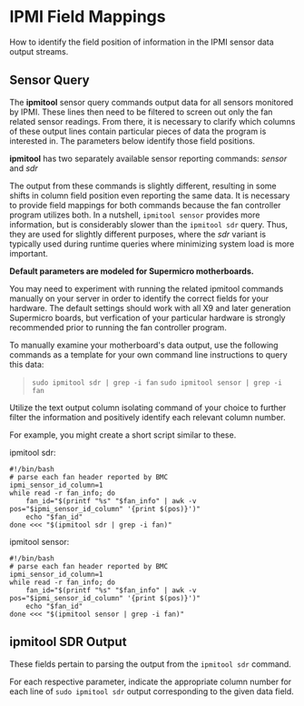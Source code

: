 # IPMI Field Mappings
How to identify the field position of information in the IPMI sensor data output streams.

## Sensor Query
The **ipmitool** sensor query commands output data for all sensors monitored by IPMI. These lines then need to be filtered to screen out only the fan related sensor readings. From there, it is necessary to clarify which columns of these output lines contain particular pieces of data the program is interested in. The parameters below identify those field positions.

**ipmitool** has two separately available sensor reporting commands: _sensor_ and _sdr_

The output from these commands is slightly different, resulting in some shifts in column field position even reporting the same data. It is necessary to provide field mappings for both commands because the fan controller program utilizes both. In a nutshell, `ipmitool sensor` provides more information, but is considerably slower than the `ipmitool sdr` query. Thus, they are used for slightly different purposes, where the _sdr_ variant is typically used during runtime queries where minimizing system load is more important.

**Default parameters are modeled for Supermicro motherboards.**

You may need to experiment with running the related ipmitool commands manually on your server in order to identify the correct fields for your hardware. The default settings should work with all X9 and later generation Supermicro boards, but verfication of your particular hardware is strongly recommended prior to running the fan controller program.

To manually examine your motherboard's data output, use the following commands as a template for your own command line instructions to query this data:

>`sudo ipmitool sdr | grep -i fan`
>`sudo ipmitool sensor | grep -i fan`

Utilize the text output column isolating command of your choice to further filter the information and positively identify each relevant column number.

For example, you might create a short script similar to these.

ipmitool sdr:

	#!/bin/bash
	# parse each fan header reported by BMC
	ipmi_sensor_id_column=1
	while read -r fan_info; do
		fan_id="$(printf "%s" "$fan_info" | awk -v pos="$ipmi_sensor_id_column" '{print $(pos)}')"
		echo "$fan_id"
	done <<< "$(ipmitool sdr | grep -i fan)"

ipmitool sensor:

	#!/bin/bash
	# parse each fan header reported by BMC
	ipmi_sensor_id_column=1
	while read -r fan_info; do
		fan_id="$(printf "%s" "$fan_info" | awk -v pos="$ipmi_sensor_id_column" '{print $(pos)}')"
		echo "$fan_id"
	done <<< "$(ipmitool sensor | grep -i fan)"

## ipmitool SDR Output
These fields pertain to parsing the output from the `ipmitool sdr` command.

For each respective parameter, indicate the appropriate column number for each line of `sudo ipmitool sdr` output corresponding to the given data field.
